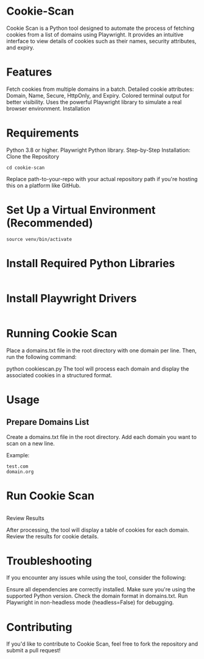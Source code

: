 # Cookie-Scan

Cookie Scan is a Python tool designed to automate the process of fetching cookies from a list of domains using Playwright. It provides an intuitive interface to view details of cookies such as their names, security attributes, and expiry.

# Features
Fetch cookies from multiple domains in a batch.
Detailed cookie attributes: Domain, Name, Secure, HttpOnly, and Expiry.
Colored terminal output for better visibility.
Uses the powerful Playwright library to simulate a real browser environment.
Installation

# Requirements
Python 3.8 or higher.
Playwright Python library.
Step-by-Step Installation:
Clone the Repository


```git clone https://path-to-your-repo/cookie-scan.git
cd cookie-scan
```

Replace path-to-your-repo with your actual repository path if you're hosting this on a platform like GitHub.

# Set Up a Virtual Environment (Recommended)

```python3 -m venv venv
source venv/bin/activate
```

# Install Required Python Libraries

```pip install playwright
```

# Install Playwright Drivers

```playwright install
```

# Running Cookie Scan

Place a domains.txt file in the root directory with one domain per line. Then, run the following command:


python cookiescan.py
The tool will process each domain and display the associated cookies in a structured format.

# Usage

## Prepare Domains List

Create a domains.txt file in the root directory.
Add each domain you want to scan on a new line.

Example:
```example.com
test.com
domain.org
```

# Run Cookie Scan

```python cookiescan.py
```

Review Results

After processing, the tool will display a table of cookies for each domain. Review the results for cookie details.
 
# Troubleshooting
If you encounter any issues while using the tool, consider the following:

Ensure all dependencies are correctly installed.
Make sure you're using the supported Python version.
Check the domain format in domains.txt.
Run Playwright in non-headless mode (headless=False) for debugging.

# Contributing
If you'd like to contribute to Cookie Scan, feel free to fork the repository and submit a pull request!
